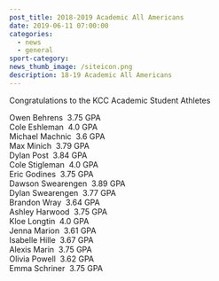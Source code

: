 ```yaml
---
post_title: 2018-2019 Academic All Americans
date: 2019-06-11 07:00:00
categories:
  - news
  - general
sport-category:
news_thumb_image: /siteicon.png
description: 18-19 Academic All Americans
---
```


Congratulations to the KCC Academic Student Athletes

Owen Behrens&nbsp; 3.75 GPA<br>Cole Eshleman&nbsp; 4.0 GPA<br>Michael Machnic&nbsp; 3.6 GPA<br>Max Minich&nbsp; 3.79 GPA<br>Dylan Post&nbsp; 3.84 GPA<br>Cole Stigleman&nbsp; 4.0 GPA<br>Eric Godines&nbsp; 3.75 GPA<br>Dawson Swearengen&nbsp; 3.89 GPA<br>Dylan Swearengen&nbsp; 3.77 GPA<br>Brandon Wray&nbsp; 3.64 GPA<br>Ashley Harwood&nbsp; 3.75 GPA<br>Kloe Longtin&nbsp; 4.0 GPA<br>Jenna Marion&nbsp; 3.61 GPA<br>Isabelle Hille&nbsp; 3.67 GPA<br>Alexis Marin&nbsp; 3.75 GPA<br>Olivia Powell&nbsp; 3.62 GPA<br>Emma Schriner&nbsp; 3.75 GPA